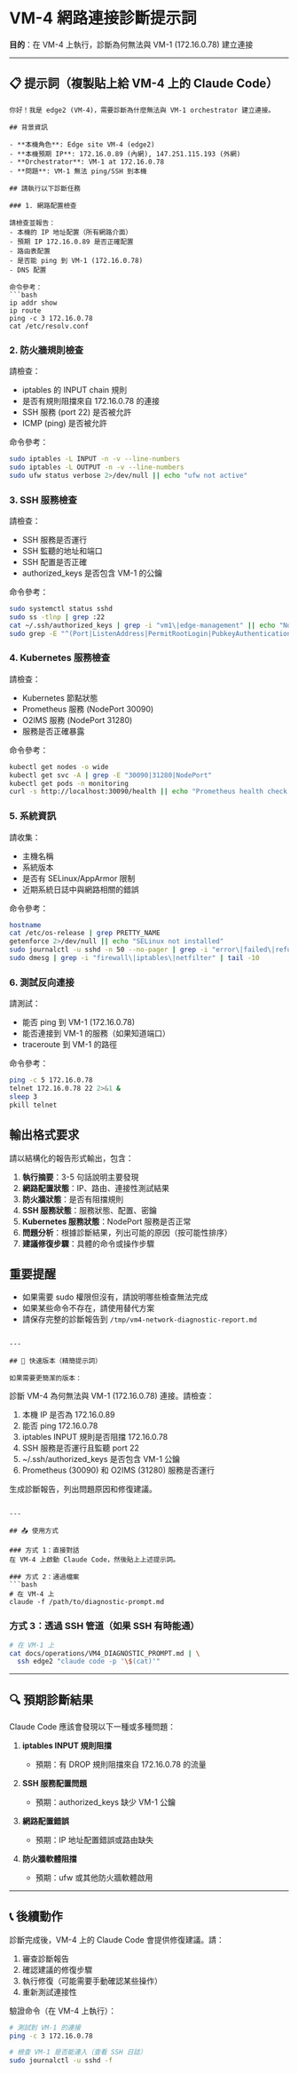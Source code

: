 # VM-4 網路連接診斷提示詞

**目的**：在 VM-4 上執行，診斷為何無法與 VM-1 (172.16.0.78) 建立連接

---

## 📋 提示詞（複製貼上給 VM-4 上的 Claude Code）

```
你好！我是 edge2 (VM-4)，需要診斷為什麼無法與 VM-1 orchestrator 建立連接。

## 背景資訊

- **本機角色**: Edge site VM-4 (edge2)
- **本機預期 IP**: 172.16.0.89 (內網), 147.251.115.193 (外網)
- **Orchestrator**: VM-1 at 172.16.0.78
- **問題**: VM-1 無法 ping/SSH 到本機

## 請執行以下診斷任務

### 1. 網路配置檢查

請檢查並報告：
- 本機的 IP 地址配置（所有網路介面）
- 預期 IP 172.16.0.89 是否正確配置
- 路由表配置
- 是否能 ping 到 VM-1 (172.16.0.78)
- DNS 配置

命令參考：
```bash
ip addr show
ip route
ping -c 3 172.16.0.78
cat /etc/resolv.conf
```

### 2. 防火牆規則檢查

請檢查：
- iptables 的 INPUT chain 規則
- 是否有規則阻擋來自 172.16.0.78 的連接
- SSH 服務 (port 22) 是否被允許
- ICMP (ping) 是否被允許

命令參考：
```bash
sudo iptables -L INPUT -n -v --line-numbers
sudo iptables -L OUTPUT -n -v --line-numbers
sudo ufw status verbose 2>/dev/null || echo "ufw not active"
```

### 3. SSH 服務檢查

請檢查：
- SSH 服務是否運行
- SSH 監聽的地址和端口
- SSH 配置是否正確
- authorized_keys 是否包含 VM-1 的公鑰

命令參考：
```bash
sudo systemctl status sshd
sudo ss -tlnp | grep :22
cat ~/.ssh/authorized_keys | grep -i "vm1\|edge-management" || echo "No VM-1 key found"
sudo grep -E "^(Port|ListenAddress|PermitRootLogin|PubkeyAuthentication)" /etc/ssh/sshd_config
```

### 4. Kubernetes 服務檢查

請檢查：
- Kubernetes 節點狀態
- Prometheus 服務 (NodePort 30090)
- O2IMS 服務 (NodePort 31280)
- 服務是否正確暴露

命令參考：
```bash
kubectl get nodes -o wide
kubectl get svc -A | grep -E "30090|31280|NodePort"
kubectl get pods -n monitoring
curl -s http://localhost:30090/health || echo "Prometheus health check failed"
```

### 5. 系統資訊

請收集：
- 主機名稱
- 系統版本
- 是否有 SELinux/AppArmor 限制
- 近期系統日誌中與網路相關的錯誤

命令參考：
```bash
hostname
cat /etc/os-release | grep PRETTY_NAME
getenforce 2>/dev/null || echo "SELinux not installed"
sudo journalctl -u sshd -n 50 --no-pager | grep -i "error\|failed\|refused" | tail -10
sudo dmesg | grep -i "firewall\|iptables\|netfilter" | tail -10
```

### 6. 測試反向連接

請測試：
- 能否 ping 到 VM-1 (172.16.0.78)
- 能否連接到 VM-1 的服務（如果知道端口）
- traceroute 到 VM-1 的路徑

命令參考：
```bash
ping -c 5 172.16.0.78
telnet 172.16.0.78 22 2>&1 &
sleep 3
pkill telnet
```

## 輸出格式要求

請以結構化的報告形式輸出，包含：

1. **執行摘要**：3-5 句話說明主要發現
2. **網路配置狀態**：IP、路由、連接性測試結果
3. **防火牆狀態**：是否有阻擋規則
4. **SSH 服務狀態**：服務狀態、配置、密鑰
5. **Kubernetes 服務狀態**：NodePort 服務是否正常
6. **問題分析**：根據診斷結果，列出可能的原因（按可能性排序）
7. **建議修復步驟**：具體的命令或操作步驟

## 重要提醒

- 如果需要 sudo 權限但沒有，請說明哪些檢查無法完成
- 如果某些命令不存在，請使用替代方案
- 請保存完整的診斷報告到 `/tmp/vm4-network-diagnostic-report.md`
```

---

## 🎯 快速版本（精簡提示詞）

如果需要更簡潔的版本：

```
診斷 VM-4 為何無法與 VM-1 (172.16.0.78) 連接。請檢查：

1. 本機 IP 是否為 172.16.0.89
2. 能否 ping 172.16.0.78
3. iptables INPUT 規則是否阻擋 172.16.0.78
4. SSH 服務是否運行且監聽 port 22
5. ~/.ssh/authorized_keys 是否包含 VM-1 公鑰
6. Prometheus (30090) 和 O2IMS (31280) 服務是否運行

生成診斷報告，列出問題原因和修復建議。
```

---

## 📤 使用方式

### 方式 1：直接對話
在 VM-4 上啟動 Claude Code，然後貼上上述提示詞。

### 方式 2：通過檔案
```bash
# 在 VM-4 上
claude -f /path/to/diagnostic-prompt.md
```

### 方式 3：透過 SSH 管道（如果 SSH 有時能通）
```bash
# 在 VM-1 上
cat docs/operations/VM4_DIAGNOSTIC_PROMPT.md | \
  ssh edge2 "claude code -p '\$(cat)'"
```

---

## 🔍 預期診斷結果

Claude Code 應該會發現以下一種或多種問題：

1. **iptables INPUT 規則阻擋**
   - 預期：有 DROP 規則阻擋來自 172.16.0.78 的流量

2. **SSH 服務配置問題**
   - 預期：authorized_keys 缺少 VM-1 公鑰

3. **網路配置錯誤**
   - 預期：IP 地址配置錯誤或路由缺失

4. **防火牆軟體阻擋**
   - 預期：ufw 或其他防火牆軟體啟用

---

## 📞 後續動作

診斷完成後，VM-4 上的 Claude Code 會提供修復建議。請：

1. 審查診斷報告
2. 確認建議的修復步驟
3. 執行修復（可能需要手動確認某些操作）
4. 重新測試連接性

驗證命令（在 VM-4 上執行）：
```bash
# 測試到 VM-1 的連接
ping -c 3 172.16.0.78

# 檢查 VM-1 是否能連入（查看 SSH 日誌）
sudo journalctl -u sshd -f
```